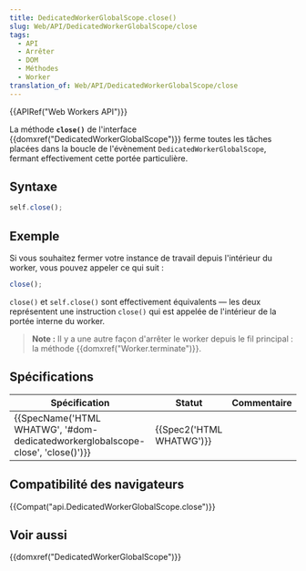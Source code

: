 ```yaml
---
title: DedicatedWorkerGlobalScope.close()
slug: Web/API/DedicatedWorkerGlobalScope/close
tags:
  - API
  - Arrêter
  - DOM
  - Méthodes
  - Worker
translation_of: Web/API/DedicatedWorkerGlobalScope/close
---
```

{{APIRef("Web Workers API")}}

La méthode **`close()`** de l'interface {{domxref("DedicatedWorkerGlobalScope")}} ferme toutes les tâches placées dans la boucle de l'évènement `DedicatedWorkerGlobalScope`, fermant effectivement cette portée particulière.

## Syntaxe

```js
self.close();
```

## Exemple

Si vous souhaitez fermer votre instance de travail depuis l'intérieur du worker, vous pouvez appeler ce qui suit :

```js
close();
```

`close()` et `self.close()` sont effectivement équivalents — les deux représentent une instruction `close()` qui est appelée de l'intérieur de la portée interne du worker.

> **Note :** Il y a une autre façon d'arrêter le worker depuis le fil principal : la méthode {{domxref("Worker.terminate")}}.

## Spécifications

| Spécification                                                                                            | Statut                           | Commentaire |
| -------------------------------------------------------------------------------------------------------- | -------------------------------- | ----------- |
| {{SpecName('HTML WHATWG', '#dom-dedicatedworkerglobalscope-close', 'close()')}} | {{Spec2('HTML WHATWG')}} |             |

## Compatibilité des navigateurs

{{Compat("api.DedicatedWorkerGlobalScope.close")}}

## Voir aussi

{{domxref("DedicatedWorkerGlobalScope")}}
